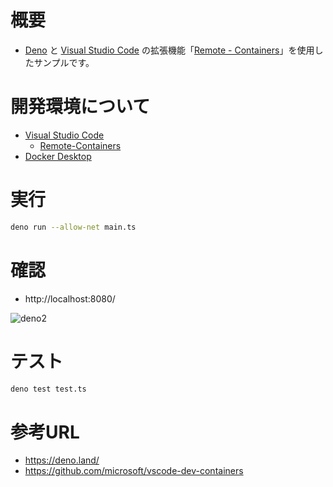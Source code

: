 # 概要

- [Deno](https://deno.land/) と [Visual Studio Code](https://code.visualstudio.com/) の拡張機能「[Remote - Containers](https://marketplace.visualstudio.com/items?itemName=ms-vscode-remote.remote-containers)」を使用したサンプルです。

# 開発環境について

- [Visual Studio Code](https://code.visualstudio.com/) 
  - [Remote-Containers](https://marketplace.visualstudio.com/items?itemName=ms-vscode-remote.remote-containers)
- [Docker Desktop](https://www.docker.com/products/docker-desktop)

# 実行
```bash
deno run --allow-net main.ts
```

# 確認
- http://localhost:8080/

![deno2](https://user-images.githubusercontent.com/2668146/82136819-884e7100-984c-11ea-8cd7-d312702d5af7.png)

# テスト

```bash
deno test test.ts
```

# 参考URL
- https://deno.land/
- https://github.com/microsoft/vscode-dev-containers
